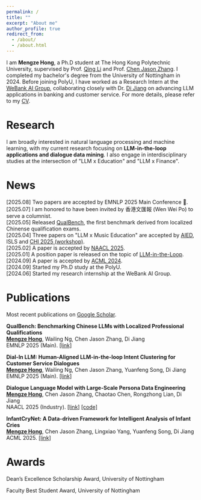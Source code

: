 ```yaml
---
permalink: /
title: ""
excerpt: "About me"
author_profile: true
redirect_from: 
  - /about/
  - /about.html
---
```


<!-- ## About Me -->

I am **Mengze Hong**, a Ph.D student at The Hong Kong Polytechnic University, supervised by Prof. [Qing Li](https://scholar.google.com/citations?user=D1LEg-YAAAAJ&hl=en) and Prof. [Chen Jason Zhang](https://scholar.google.com.hk/citations?user=U6-ouN0AAAAJ&hl=zh-CN). I completed my bachelor's degree from the University of Nottingham in 2024. Before joining PolyU, I have worked as a Research Intern at the [WeBank AI Group](https://www.microsoft.com/en-us/research/group/natural-language-computing/), collaborating closely with Dr. [Di Jiang](https://scholar.google.com/citations?user=NyLaViwAAAAJ&hl) on advancing LLM applications in banking and customer service. For more details, please refer to my [CV](https://mengze-hong.github.io/files/CV.pdf).

# Research
I am broadly interested in natural language processing and machine learning, with my current research focusing on **LLM-in-the-loop applications and dialogue data mining**. I also engage in interdisciplinary studies at the intersection of "LLM x Education" and "LLM x Finance".

# News
[2025.08] Two papers are accepted by EMNLP 2025 Main Conference 🎉.  
[2025.07] I am honored to have been invited by 香港文匯報 (Wen Wei Po) to serve a columnist.  
[2025.05] Released [QualBench](https://arxiv.org/abs/2505.05225), the first benchmark derived from localized Chinense qualification exams.  
[2025.04] Three papers on "LLM x Music Education" are accepted by [AIED](https://link.springer.com/chapter/10.1007/978-3-031-98462-4_19), ISLS and 
[CHI 2025 (workshop)](https://arxiv.org/abs/2504.00636).   
[2025.02] A paper is accepted by [NAACL 2025](https://aclanthology.org/2025.naacl-industry.71/#).    
[2025.01] A position paper is released on the topic of [LLM-in-the-Loop](https://www.techrxiv.org/doi/full/10.36227/techrxiv.174495034.42657551).  
[2024.09] A paper is accepted by [ACML 2024](https://proceedings.mlr.press/v260/hong25a.html).   
[2024.09] Started my Ph.D study at the PolyU.   
[2024.06] Started my research internship at the WeBank AI Group. 

# Publications
Most recent publications on [Google Scholar](https://scholar.google.com/citations?user=2_sHYb0AAAAJ&hl=en).  

**QualBench: Benchmarking Chinese LLMs with Localized Professional Qualifications**  
**<ins>Mengze Hong</ins>**, Wailing Ng, Chen Jason Zhang, Di Jiang  
EMNLP 2025 (Main). [[link]](https://arxiv.org/abs/2505.05225)

**Dial-In LLM: Human-Aligned LLM-in-the-loop Intent Clustering for Customer Service Dialogues**  
**<ins>Mengze Hong</ins>**, Wailing Ng, Chen Jason Zhang, Yuanfeng Song, Di Jiang  
EMNLP 2025 (Main). [[link]](https://arxiv.org/abs/2412.09049)

**Dialogue Language Model with Large-Scale Persona Data Engineering**  
**<ins>Mengze Hong</ins>**, Chen Jason Zhang, Chaotao Chen, Rongzhong Lian, Di Jiang  
NAACL 2025 (Industry). [[link]](aclanthology.org/2025.naacl-industry.71/#) [[code]](https://github.com/EIT-NLP/Awesome-Latent-CoT)

**InfantCryNet: A Data-driven Framework for Intelligent Analysis of Infant Cries**  
**<ins>Mengze Hong</ins>**, Chen Jason Zhang, Lingxiao Yang, Yuanfeng Song, Di Jiang  
ACML 2025. [[link]](https://proceedings.mlr.press/v260/hong25a.html)

# Awards

Dean’s Excellence Scholarship Award, University of Nottingham

Faculty Best Student Award, University of Nottingham 


<script type="text/javascript" id="mapmyvisitors" src="https://mapmyvisitors.com/map.js?cl=080808&w=a&t=tt&d=s_ybn_FbWtujEa3ooOnSB8YSe_bL6lcHM9Nn5g2LvXU&co=ffffff&cmo=3acc3a&cmn=ff5353&ct=808080"></script>